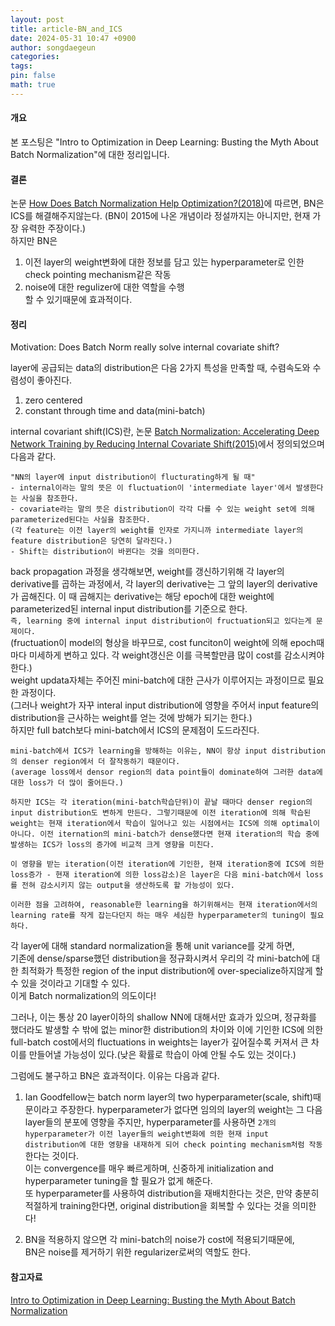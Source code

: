 ```yaml
---
layout: post
title: article-BN_and_ICS
date: 2024-05-31 10:47 +0900
author: songdaegeun
categories:
tags:
pin: false
math: true
---
```


#### 개요

본 포스팅은 "Intro to Optimization in Deep Learning: Busting the Myth About Batch Normalization"에 대한 정리입니다.

#### 결론
논문 [How Does Batch Normalization Help Optimization?(2018)](https://proceedings.neurips.cc/paper/2018/hash/905056c1ac1dad141560467e0a99e1cf-Abstract.html)에 따르면, BN은 ICS를 해결해주지않는다. (BN이 2015에 나온 개념이라 정설까지는 아니지만, 현재 가장 유력한 주장이다.)  
하지만 BN은  
1. 이전 layer의 weight변화에 대한 정보를 담고 있는 hyperparameter로 인한 check pointing mechanism같은 작동 
2. noise에 대한 regulizer에 대한 역할을 수행  
할 수 있기때문에 효과적이다.

#### 정리

Motivation: Does Batch Norm really solve internal covariate shift?  

layer에 공급되는 data의 distribution은 다음 2가지 특성을 만족할 때, 수렴속도와 수렴성이 좋아진다.
1. zero centered
2. constant through time and data(mini-batch) 

internal covariant shift(ICS)란, 논문 [Batch Normalization: Accelerating Deep Network Training by Reducing Internal Covariate Shift(2015)](https://arxiv.org/pdf/1502.03167?ref=blog.paperspace.com)에서 정의되었으며 다음과 같다.  

	"NN의 layer에 input distribution이 flucturating하게 될 때"  
	- internal이라는 말의 뜻은 이 fluctuation이 'intermediate layer'에서 발생한다는 사실을 참조한다. 
	- covariate라는 말의 뜻은 distribution이 각각 다를 수 있는 weight set에 의해 parameterized된다는 사실을 참조한다.
	(각 feature는 이전 layer의 weight를 인자로 가지니까 intermediate layer의 feature distribution은 당연히 달라진다.)
	- Shift는 distribution이 바뀐다는 것을 의미한다. 

back propagation 과정을 생각해보면, weight를 갱신하기위해 각 layer의 derivative를 곱하는 과정에서, 각 layer의 derivative는 그 앞의 layer의 derivative가 곱해진다. 이 때 곱해지는 derivative는 해당 epoch에 대한 weight에 parameterized된 internal input distribution를 기준으로 한다.  
``즉, learning 중에 internal input distribution이 fructuation되고 있다는게 문제이다.``  
(fructuation이 model의 형상을 바꾸므로, cost funciton이 weight에 의해 epoch때마다 미세하게 변하고 있다. 각 weight갱신은 이를 극복할만큼 많이 cost를 감소시켜야한다.)  
weight updata자체는 주어진 mini-batch에 대한 근사가 이루어지는 과정이므로 필요한 과정이다.  
(그러나 weight가 자꾸 interal input distribution에 영향을 주어서 input feature의 distribution을 근사하는 weight를 얻는 것에 방해가 되기는 한다.)  
하지만 full batch보다 mini-batch에서 ICS의 문제점이 도드라진다.  
```
mini-batch에서 ICS가 learning을 방해하는 이유는, NN이 항상 input distribution의 denser region에서 더 잘작동하기 때문이다.
(average loss에서 densor region의 data point들이 dominate하여 그러한 data에 대한 loss가 더 많이 줄어든다.) 

하지만 ICS는 각 iteration(mini-batch학습단위)이 끝날 때마다 denser region의 input distribution도 변하게 만든다. 그렇기때문에 이전 iteration에 의해 학습된 weight는 현재 iteration에서 학습이 일어나고 있는 시점에서는 ICS에 의해 optimal이 아니다. 이전 iternation의 mini-batch가 dense했다면 현재 iteration의 학습 중에 발생하는 ICS가 loss의 증가에 비교적 크게 영향을 미친다.

이 영향을 받는 iteration(이전 iteration에 기인한, 현재 iteration중에 ICS에 의한 loss증가 - 현재 iteration에 의한 loss감소)은 layer은 다음 mini-batch에서 loss를 전혀 감소시키지 않는 output을 생산하도록 할 가능성이 있다.

이러한 점을 고려하여, reasonable한 learning을 하기위해서는 현재 iteration에서의 learning rate를 작게 잡는다던지 하는 매우 세심한 hyperparameter의 tuning이 필요하다. 
```
각 layer에 대해 standard normalization을 통해 unit variance를 갖게 하면,  
기존에 dense/sparse했던 distribution을 정규화시켜서 우리의 각 mini-batch에 대한 최적화가 
특정한 region of the input distribution에 over-specialize하지않게 할 수 있을 것이라고 기대할 수 있다.  
이게 Batch normalization의 의도이다!

그러나, 이는 통상 20 layer이하의 shallow NN에 대해서만 효과가 있으며, 정규화를 했더라도 발생할 수 밖에 없는 minor한 distribution의 차이와 이에 기인한 ICS에 의한 full-batch cost에서의 fluctuations in weights는 layer가 깊어질수록 커져서 큰 차이를 만들어낼 가능성이 있다.(낮은 확률로 학습이 아예 안될 수도 있는 것이다.) 

그럼에도 불구하고 BN은 효과적이다. 이유는 다음과 같다.
1. Ian Goodfellow는 batch norm layer의 two hyperparameter(scale, shift)때문이라고 주장한다.   hyperparameter가 없다면 임의의 layer의 weight는 그 다음 layer들의 분포에 영향을 주지만, hyperparameter를 사용하면 ```2개의 hyperparameter가 이전 layer들의 weight변화에 의한 현재 input distribution에 대한 영향을 내재하게 되어 check pointing mechanism처럼 작동```한다는 것이다.  
이는 convergence를 매우 빠르게하며, 신중하게 initialization and hyperparameter tuning을 할 필요가 없게 해준다.  
또 hyperparameter를 사용하여 distribution을 재배치한다는 것은, 만약 충분히 적절하게 training한다면, original distribution을 회복할 수 있다는 것을 의미한다!

2. BN을 적용하지 않으면 각 mini-batch의 noise가 cost에 적용되기때문에,  
BN은 noise를 제거하기 위한 regularizer로써의 역할도 한다.

#### 참고자료

[Intro to Optimization in Deep Learning: Busting the Myth About Batch Normalization](https://blog.paperspace.com/busting-the-myths-about-batch-normalization/)

